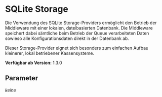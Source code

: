 # SQLite Storage

Die Verwendung des SQLite Storage-Providers ermöglicht den Betrieb der Middleware mit einer lokalen, dateibasierten Datenbank. Die Middleware speichert dabei sämtliche beim Betrieb der Queue verarbeiteten Daten sowieso alle Konfigurationsdaten direkt in der Datenbank ab. 

Dieser Storage-Provider eignet sich besonders zum einfachen Aufbau kleinerer, lokal betriebener Kassensysteme.


**Verfügbar ab Version**: 1.3.0

## Parameter
_keine_